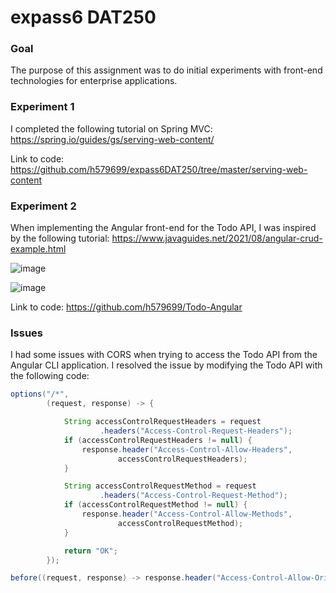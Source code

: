 # expass6 DAT250
### Goal
The purpose of this assignment was to do initial experiments with front-end technologies for enterprise applications.

### Experiment 1
I completed the following tutorial on Spring MVC: https://spring.io/guides/gs/serving-web-content/

Link to code: https://github.com/h579699/expass6DAT250/tree/master/serving-web-content

### Experiment 2
When implementing the Angular front-end for the Todo API, I was inspired by the following tutorial: https://www.javaguides.net/2021/08/angular-crud-example.html

![image](https://user-images.githubusercontent.com/53999377/194704130-bce7d375-dd82-4c63-834a-871e87cadbe4.png)

![image](https://user-images.githubusercontent.com/53999377/194704137-2e6412f6-39c8-4d8b-add2-adbffa9dbd7b.png)

Link to code: https://github.com/h579699/Todo-Angular

### Issues
I had some issues with CORS when trying to access the Todo API from the Angular CLI application. 
I resolved the issue by modifying the Todo API with the following code:

```java
options("/*",
        (request, response) -> {

            String accessControlRequestHeaders = request
                    .headers("Access-Control-Request-Headers");
            if (accessControlRequestHeaders != null) {
                response.header("Access-Control-Allow-Headers",
                        accessControlRequestHeaders);
            }

            String accessControlRequestMethod = request
                    .headers("Access-Control-Request-Method");
            if (accessControlRequestMethod != null) {
                response.header("Access-Control-Allow-Methods",
                        accessControlRequestMethod);
            }

            return "OK";
        });

before((request, response) -> response.header("Access-Control-Allow-Origin", "*"));
```
